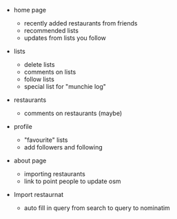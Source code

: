 - home page
    - recently added restaurants from friends
    - recommended lists
    - updates from lists you follow

- lists
    - delete lists
    - comments on lists
    - follow lists
    - special list for "munchie log"

- restaurants
    - comments on restaurants (maybe)

- profile
    - "favourite" lists
    - add followers and following

- about page
    - importing restaurants
    - link to point people to update osm

- Import restaurnat
    - auto fill in query from search to query to nominatim
